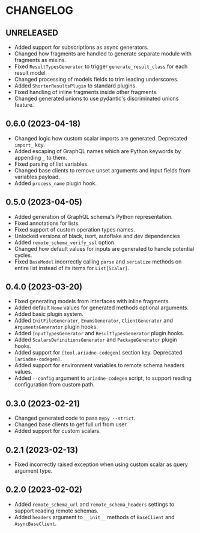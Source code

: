# CHANGELOG

## UNRELEASED

- Added support for subscriptions as async generators.
- Changed how fragments are handled to generate separate module with fragments as mixins.
- Fixed `ResultTypesGenerator` to trigger `generate_result_class` for each result model.
- Changed processing of models fields to trim leading underscores.
- Added `ShorterResultsPlugin` to standard plugins.
- Fixed handling of inline fragments inside other fragments.
- Changed generated unions to use pydantic's discriminated unions feature.


## 0.6.0 (2023-04-18)

- Changed logic how custom scalar imports are generated. Deprecated `import_` key.
- Added escaping of GraphQL names which are Python keywords by appending `_` to them.
- Fixed parsing of list variables.
- Changed base clients to remove unset arguments and input fields from variables payload.
- Added `process_name` plugin hook.


## 0.5.0 (2023-04-05)

- Added generation of GraphQL schema's Python representation.
- Fixed annotations for lists.
- Fixed support of custom operation types names.
- Unlocked versions of black, isort, autoflake and dev dependencies
- Added `remote_schema_verify_ssl` option.
- Changed how default values for inputs are generated to handle potential cycles.
- Fixed `BaseModel` incorrectly calling `parse` and `serialize` methods on entire list instead of its items for `List[Scalar]`.


## 0.4.0 (2023-03-20)

- Fixed generating models from interfaces with inline fragments.
- Added default `None` values for generated methods optional arguments.
- Added basic plugin system.
- Added `InitFileGenerator`, `EnumsGenerator`, `ClientGenerator` and `ArgumentsGenerator` plugin hooks.
- Added `InputTypesGenerator` and `ResultTypesGenerator` plugin hooks.
- Added `ScalarsDefinitionsGenerator` and `PackageGenerator` plugin hooks.
- Added support for `[tool.ariadne-codegen]` section key. Deprecated `[ariadne-codegen]`.
- Added support for environment variables to remote schema headers values.
- Added `--config` argument to `ariadne-codegen` script, to support reading configuration from custom path.


## 0.3.0 (2023-02-21)

- Changed generated code to pass `mypy --strict`.
- Changed base clients to get full url from user.
- Added support for custom scalars.


## 0.2.1 (2023-02-13)

- Fixed incorrectly raised exception when using custom scalar as query argument type.


## 0.2.0 (2023-02-02)

- Added `remote_schema_url` and `remote_schema_headers` settings to support reading remote schemas.
- Added `headers` argument to `__init__` methods of `BaseClient` and `AsyncBaseClient`.
